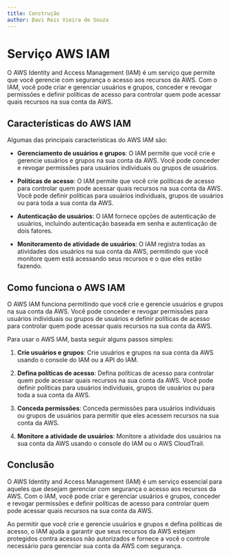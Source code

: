 ```yaml
---
title: Construção
author: Davi Reis Vieira de Souza
---
```


# Serviço AWS IAM

O AWS Identity and Access Management (IAM) é um serviço que permite que você gerencie com segurança o acesso aos recursos da AWS. Com o IAM, você pode criar e gerenciar usuários e grupos, conceder e revogar permissões e definir políticas de acesso para controlar quem pode acessar quais recursos na sua conta da AWS.

## Características do AWS IAM

Algumas das principais características do AWS IAM são:

- **Gerenciamento de usuários e grupos**: O IAM permite que você crie e gerencie usuários e grupos na sua conta da AWS. Você pode conceder e revogar permissões para usuários individuais ou grupos de usuários.

- **Políticas de acesso**: O IAM permite que você crie políticas de acesso para controlar quem pode acessar quais recursos na sua conta da AWS. Você pode definir políticas para usuários individuais, grupos de usuários ou para toda a sua conta da AWS.

- **Autenticação de usuários**: O IAM fornece opções de autenticação de usuários, incluindo autenticação baseada em senha e autenticação de dois fatores.

- **Monitoramento de atividade de usuários**: O IAM registra todas as atividades dos usuários na sua conta da AWS, permitindo que você monitore quem está acessando seus recursos e o que eles estão fazendo.

## Como funciona o AWS IAM

O AWS IAM funciona permitindo que você crie e gerencie usuários e grupos na sua conta da AWS. Você pode conceder e revogar permissões para usuários individuais ou grupos de usuários e definir políticas de acesso para controlar quem pode acessar quais recursos na sua conta da AWS.

Para usar o AWS IAM, basta seguir alguns passos simples:

1. **Crie usuários e grupos**: Crie usuários e grupos na sua conta da AWS usando o console do IAM ou a API do IAM.

2. **Defina políticas de acesso**: Defina políticas de acesso para controlar quem pode acessar quais recursos na sua conta da AWS. Você pode definir políticas para usuários individuais, grupos de usuários ou para toda a sua conta da AWS.

3. **Conceda permissões**: Conceda permissões para usuários individuais ou grupos de usuários para permitir que eles acessem recursos na sua conta da AWS.

4. **Monitore a atividade de usuários**: Monitore a atividade dos usuários na sua conta da AWS usando o console do IAM ou o AWS CloudTrail.

## Conclusão

O AWS Identity and Access Management (IAM) é um serviço essencial para aqueles que desejam gerenciar com segurança o acesso aos recursos da AWS. Com o IAM, você pode criar e gerenciar usuários e grupos, conceder e revogar permissões e definir políticas de acesso para controlar quem pode acessar quais recursos na sua conta da AWS.

Ao permitir que você crie e gerencie usuários e grupos e defina políticas de acesso, o IAM ajuda a garantir que seus recursos da AWS estejam protegidos contra acessos não autorizados e fornece a você o controle necessário para gerenciar sua conta da AWS com segurança.
